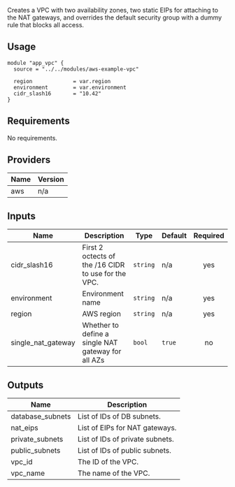 Creates a VPC with two availability zones, two static EIPs for attaching
to the NAT gateways, and overrides the default security group with a dummy
rule that blocks all access.

## Usage

```hcl
module "app_vpc" {
  source = "../../modules/aws-example-vpc"

  region             = var.region
  environment        = var.environment
  cidr_slash16       = "10.42"
}
```

<!-- BEGINNING OF PRE-COMMIT-TERRAFORM DOCS HOOK -->
## Requirements

No requirements.

## Providers

| Name | Version |
|------|---------|
| aws | n/a |

## Inputs

| Name | Description | Type | Default | Required |
|------|-------------|------|---------|:--------:|
| cidr\_slash16 | First 2 octects of the /16 CIDR to use for the VPC. | `string` | n/a | yes |
| environment | Environment name | `string` | n/a | yes |
| region | AWS region | `string` | n/a | yes |
| single\_nat\_gateway | Whether to define a single NAT gateway for all AZs | `bool` | `true` | no |

## Outputs

| Name | Description |
|------|-------------|
| database\_subnets | List of IDs of DB subnets. |
| nat\_eips | List of EIPs for NAT gateways. |
| private\_subnets | List of IDs of private subnets. |
| public\_subnets | List of IDs of public subnets. |
| vpc\_id | The ID of the VPC. |
| vpc\_name | The name of the VPC. |

<!-- END OF PRE-COMMIT-TERRAFORM DOCS HOOK -->
